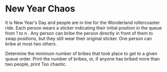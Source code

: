 # New Year Chaos
It is New Year's Day and people are in line for the Wonderland rollercoaster ride. Each person wears a sticker indicating their initial position in the queue from 1 to n . Any person can bribe the person directly in front of them to swap positions, but they still wear their original sticker. One person can bribe at most two others.

Determine the minimum number of bribes that took place to get to a given queue order. Print the number of bribes, or, if anyone has bribed more than two people, print Too chaotic.